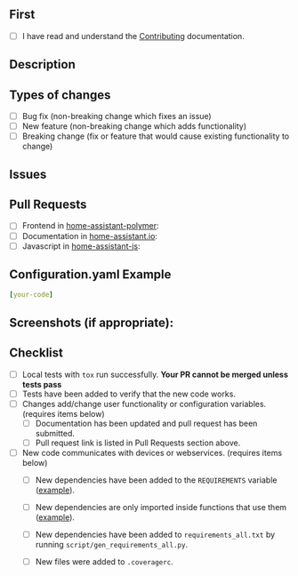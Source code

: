 ## First
- [ ] I have read and understand the [Contributing](https://github.com/home-assistant/home-assistant/CONTRIBUTING.md) documentation.

## Description
<!--- Describe your changes. -->

## Types of changes
<!--- What types of changes does your code introduce? Put an `x` in all the boxes that apply. -->
- [ ] Bug fix (non-breaking change which fixes an issue)
- [ ] New feature (non-breaking change which adds functionality)
- [ ] Breaking change (fix or feature that would cause existing functionality to change)

## Issues
<!-- List all issues that your change addresses ex( - home-assistant/home-assistant/issues/3745 ) -->

## Pull Requests
<!-- List your related pull requests here. Put an 'x' in all the boxes that apply. -->
- [ ] Frontend in [home-assistant-polymer](https://github.com/home-assistant/home-assistant-polymer):
- [ ] Documentation in [home-assistant.io](https://github.com/home-assistant/home-assistant.io):
- [ ] Javascript in [home-assistant-js](https://github.com/home-assistant/home-assistant-js):

## Configuration.yaml Example
```yaml
[your-code]
```

## Screenshots (if appropriate):
<!-- Paste your screenshots here -->

## Checklist
- [ ] Local tests with `tox` run successfully. **Your PR cannot be merged unless tests pass**
- [ ] Tests have been added to verify that the new code works.
- [ ] Changes add/change user functionality or configuration variables. (requires items below)
  - [ ] Documentation has been updated and pull request has been submitted.
  - [ ] Pull request link is listed in Pull Requests section above.
- [ ] New code communicates with devices or webservices. (requires items below)
  - [ ] New dependencies have been added to the `REQUIREMENTS` variable ([example][ex-requir]).
  - [ ] New dependencies are only imported inside functions that use them ([example][ex-import]).
  - [ ] New dependencies have been added to `requirements_all.txt` by running `script/gen_requirements_all.py`.
  - [ ] New files were added to `.coveragerc`.


[ex-requir]: https://github.com/home-assistant/home-assistant/blob/dev/homeassistant/components/keyboard.py#L16
[ex-import]: https://github.com/home-assistant/home-assistant/blob/dev/homeassistant/components/keyboard.py#L51
